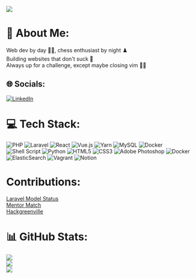 ![](https://raw.githubusercontent.com/alhelwany/alhelwany/main/Hello%20You.png)

# 💫 About Me:
Web dev by day 🧑‍💻, chess enthusiast by night ♟️<br>Building websites that don't suck 🤞<br>Always up for a challenge, except maybe closing vim 🙅‍♂️<br>

## 🌐 Socials:
[![LinkedIn](https://img.shields.io/badge/LinkedIn-%230077B5.svg?logo=linkedin&logoColor=white)](https://linkedin.com/in/alhelwany) 

# 💻 Tech Stack:
![PHP](https://img.shields.io/badge/php-%23777BB4.svg?style=for-the-badge&logo=php&logoColor=white) ![Laravel](https://img.shields.io/badge/laravel-%23FF2D20.svg?style=for-the-badge&logo=laravel&logoColor=white) ![React](https://img.shields.io/badge/react-%2320232a.svg?style=for-the-badge&logo=react&logoColor=%2361DAFB) ![Vue.js](https://img.shields.io/badge/vue.js-%2335495e.svg?style=for-the-badge&logo=vuedotjs&logoColor=%234FC08D) ![Yarn](https://img.shields.io/badge/yarn-%232C8EBB.svg?style=for-the-badge&logo=yarn&logoColor=white) ![MySQL](https://img.shields.io/badge/mysql-%2300000f.svg?style=for-the-badge&logo=mysql&logoColor=white) ![Docker](https://img.shields.io/badge/docker-%230db7ed.svg?style=for-the-badge&logo=docker&logoColor=white) ![Shell Script](https://img.shields.io/badge/shell_script-%23121011.svg?style=for-the-badge&logo=gnu-bash&logoColor=white) ![Python](https://img.shields.io/badge/python-3670A0?style=for-the-badge&logo=python&logoColor=ffdd54) ![HTML5](https://img.shields.io/badge/html5-%23E34F26.svg?style=for-the-badge&logo=html5&logoColor=white) ![CSS3](https://img.shields.io/badge/css3-%231572B6.svg?style=for-the-badge&logo=css3&logoColor=white) ![Adobe Photoshop](https://img.shields.io/badge/adobe%20photoshop-%2331A8FF.svg?style=for-the-badge&logo=adobe%20photoshop&logoColor=white) ![Docker](https://img.shields.io/badge/docker-%230db7ed.svg?style=for-the-badge&logo=docker&logoColor=white) ![ElasticSearch](https://img.shields.io/badge/-ElasticSearch-005571?style=for-the-badge&logo=elasticsearch) ![Vagrant](https://img.shields.io/badge/vagrant-%231563FF.svg?style=for-the-badge&logo=vagrant&logoColor=white) ![Notion](https://img.shields.io/badge/Notion-%23000000.svg?style=for-the-badge&logo=notion&logoColor=white)

# Contributions: 
[Laravel Model Status](https://github.com/spatie/laravel-model-status/commits/main/?author=alhelwany)\
[Mentor Match](https://github.com/Software-Developer-Academy/mentor-match/commits/main/?author=alhelwany)\
[Hackgreenville](https://github.com/hackgvl/hackgreenville-com/commits/develop/?author=alhelwany)

# 📊 GitHub Stats:
![](https://github-readme-stats.vercel.app/api/top-langs/?username=alhelwany&theme=tokyonight&hide_border=false&include_all_commits=false&count_private=false&card_width=1000)<br/>
![](https://github-readme-stats.vercel.app/api?username=alhelwany&theme=tokyonight&hide_border=false&include_all_commits=false&count_private=false&card_width=1000)<br/>
![](https://github-readme-streak-stats.herokuapp.com?user=alhelwany&theme=tokyonight&mode=weekly&card_width=1000)

